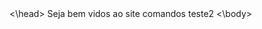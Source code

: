 <DOCTYPE/>
<html>
<head>
  <\head>
    <body> Seja bem vidos ao site comandos teste2 
      <\body>
